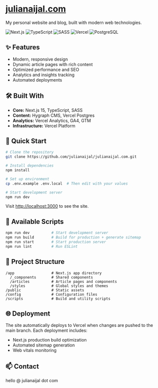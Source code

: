 # [julianaijal.com](https://julianaijal.com/)

My personal website and blog, built with modern web technologies.

![Next.js](https://img.shields.io/badge/Next.js-000000?style=for-the-badge&logo=next.js&logoColor=white)
![TypeScript](https://img.shields.io/badge/TypeScript-007ACC?style=for-the-badge&logo=typescript&logoColor=white)
![SASS](https://img.shields.io/badge/Sass-CC6699?style=for-the-badge&logo=sass&logoColor=white)
![Vercel](https://img.shields.io/badge/Vercel-000000?style=for-the-badge&logo=vercel&logoColor=white)
![PostgreSQL](https://img.shields.io/badge/PostgreSQL-316192?style=for-the-badge&logo=postgresql&logoColor=white)

## ✨ Features

- Modern, responsive design
- Dynamic article pages with rich content
- Optimized performance and SEO
- Analytics and insights tracking
- Automated deployments

## 🛠️ Built With

- **Core:** Next.js 15, TypeScript, SASS
- **Content:** Hygraph CMS, Vercel Postgres
- **Analytics:** Vercel Analytics, GA4, GTM
- **Infrastructure:** Vercel Platform

## 🚀 Quick Start

```bash
# Clone the repository
git clone https://github.com/julianaijal/julianaijal.com.git

# Install dependencies
npm install

# Set up environment
cp .env.example .env.local  # Then edit with your values

# Start development server
npm run dev
```

Visit [http://localhost:3000](http://localhost:3000) to see the site.

## 🔧 Available Scripts

```bash
npm run dev          # Start development server
npm run build        # Build for production + generate sitemap
npm run start        # Start production server
npm run lint         # Run ESLint
```

## 📝 Project Structure

```
/app                 # Next.js app directory
  /_components       # Shared components
  /articles          # Article pages and components
  /styles            # Global styles and themes
/public              # Static assets
/config              # Configuration files
/scripts             # Build and utility scripts
```

## 🌐 Deployment

The site automatically deploys to Vercel when changes are pushed to the main branch. Each deployment includes:
- Next.js production build optimization
- Automated sitemap generation
- Web vitals monitoring

## 📫 Contact

hello @ julianaijal dot com
